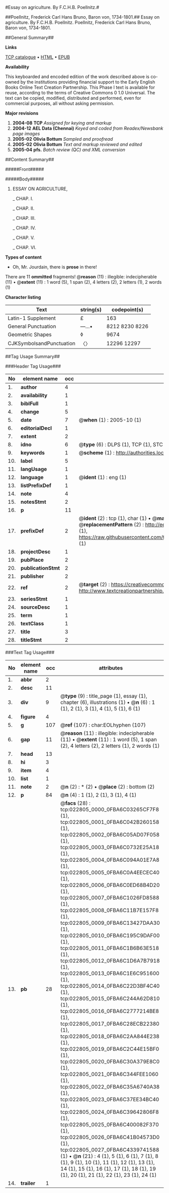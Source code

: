 #Essay on agriculture. By F.C.H.B. Poellnitz.#

##Poellnitz, Frederick Carl Hans Bruno, Baron von, 1734-1801.##
Essay on agriculture. By F.C.H.B. Poellnitz.
Poellnitz, Frederick Carl Hans Bruno, Baron von, 1734-1801.

##General Summary##

**Links**

[TCP catalogue](http://www.ota.ox.ac.uk/tcp/)  • 
[HTML](http://tei.it.ox.ac.uk/tcp/Texts-HTML/free/N17/N17603.html)  • 
[EPUB](http://tei.it.ox.ac.uk/tcp/Texts-EPUB/free/N17/N17603.epub)

**Availability**

This keyboarded and encoded edition of the
	       work described above is co-owned by the institutions
	       providing financial support to the Early English Books
	       Online Text Creation Partnership. This Phase I text is
	       available for reuse, according to the terms of Creative
	       Commons 0 1.0 Universal. The text can be copied,
	       modified, distributed and performed, even for
	       commercial purposes, all without asking permission.

**Major revisions**

1. __2004-08__ __TCP__ *Assigned for keying and markup*
1. __2004-12__ __AEL Data (Chennai)__ *Keyed and coded from Readex/Newsbank page images*
1. __2005-02__ __Olivia Bottum__ *Sampled and proofread*
1. __2005-02__ __Olivia Bottum__ *Text and markup reviewed and edited*
1. __2005-04__ __pfs.__ *Batch review (QC) and XML conversion*

##Content Summary##

#####Front#####

#####Body#####

1. ESSAY ON AGRICULTURE,

    _ CHAP. I.

    _ CHAP. II.

    _ CHAP. III.

    _ CHAP. IV.

    _ CHAP. V.

    _ CHAP. VI.

**Types of content**

  * Oh, Mr. Jourdain, there is **prose** in there!

There are 11 **ommitted** fragments! 
 @__reason__ (11) : illegible: indecipherable (11)  •  @__extent__ (11) : 1 word (5), 1 span (2), 4 letters (2), 2 letters (1), 2 words (1)

**Character listing**


|Text|string(s)|codepoint(s)|
|---|---|---|
|Latin-1 Supplement|£|163|
|General Punctuation|—…•|8212 8230 8226|
|Geometric Shapes|◊|9674|
|CJKSymbolsandPunctuation|〈〉|12296 12297|

##Tag Usage Summary##

###Header Tag Usage###

|No|element name|occ|attributes|
|---|---|---|---|
|1.|__author__|4||
|2.|__availability__|1||
|3.|__biblFull__|1||
|4.|__change__|5||
|5.|__date__|7| @__when__ (1) : 2005-10 (1)|
|6.|__editorialDecl__|1||
|7.|__extent__|2||
|8.|__idno__|6| @__type__ (6) : DLPS (1), TCP (1), STC (1), NOTIS (1), IMAGE-SET (1), EVANS-CITATION (1)|
|9.|__keywords__|1| @__scheme__ (1) : http://authorities.loc.gov/ (1)|
|10.|__label__|5||
|11.|__langUsage__|1||
|12.|__language__|1| @__ident__ (1) : eng (1)|
|13.|__listPrefixDef__|1||
|14.|__note__|4||
|15.|__notesStmt__|2||
|16.|__p__|11||
|17.|__prefixDef__|2| @__ident__ (2) : tcp (1), char (1)  •  @__matchPattern__ (2) : ([0-9\-]+):([0-9IVX]+) (1), (.+) (1)  •  @__replacementPattern__ (2) : http://eebo.chadwyck.com/downloadtiff?vid=$1&page=$2 (1), https://raw.githubusercontent.com/textcreationpartnership/Texts/master/tcpchars.xml#$1 (1)|
|18.|__projectDesc__|1||
|19.|__pubPlace__|2||
|20.|__publicationStmt__|2||
|21.|__publisher__|2||
|22.|__ref__|2| @__target__ (2) : https://creativecommons.org/publicdomain/zero/1.0/ (1), http://www.textcreationpartnership.org/docs/. (1)|
|23.|__seriesStmt__|1||
|24.|__sourceDesc__|1||
|25.|__term__|1||
|26.|__textClass__|1||
|27.|__title__|3||
|28.|__titleStmt__|2||


###Text Tag Usage###

|No|element name|occ|attributes|
|---|---|---|---|
|1.|__abbr__|2||
|2.|__desc__|11||
|3.|__div__|9| @__type__ (9) : title_page (1), essay (1), chapter (6), illustrations (1)  •  @__n__ (6) : 1 (1), 2 (1), 3 (1), 4 (1), 5 (1), 6 (1)|
|4.|__figure__|4||
|5.|__g__|107| @__ref__ (107) : char:EOLhyphen (107)|
|6.|__gap__|11| @__reason__ (11) : illegible: indecipherable (11)  •  @__extent__ (11) : 1 word (5), 1 span (2), 4 letters (2), 2 letters (1), 2 words (1)|
|7.|__head__|13||
|8.|__hi__|3||
|9.|__item__|4||
|10.|__list__|1||
|11.|__note__|2| @__n__ (2) : * (2)  •  @__place__ (2) : bottom (2)|
|12.|__p__|84| @__n__ (4) : 1 (1), 2 (1), 3 (1), 4 (1)|
|13.|__pb__|28| @__facs__ (28) : tcp:022805_0000_0FBA6C03265CF7F8 (1), tcp:022805_0001_0FBA6C042B260158 (1), tcp:022805_0002_0FBA6C05AD07F058 (1), tcp:022805_0003_0FBA6C0732E25A18 (1), tcp:022805_0004_0FBA6C094A01E7A8 (1), tcp:022805_0005_0FBA6C0A4EECEC40 (1), tcp:022805_0006_0FBA6C0ED68B4D20 (1), tcp:022805_0007_0FBA6C1026FD8588 (1), tcp:022805_0008_0FBA6C11B7E157F8 (1), tcp:022805_0009_0FBA6C13427DAA30 (1), tcp:022805_0010_0FBA6C195C9DAF00 (1), tcp:022805_0011_0FBA6C1B6B63E518 (1), tcp:022805_0012_0FBA6C1D6A7B7918 (1), tcp:022805_0013_0FBA6C1E6C951600 (1), tcp:022805_0014_0FBA6C22D3BF4C40 (1), tcp:022805_0015_0FBA6C244A62D810 (1), tcp:022805_0016_0FBA6C2777214BE8 (1), tcp:022805_0017_0FBA6C28ECB22380 (1), tcp:022805_0018_0FBA6C2AA844E238 (1), tcp:022805_0019_0FBA6C2C44E15BF0 (1), tcp:022805_0020_0FBA6C30A379E8C0 (1), tcp:022805_0021_0FBA6C344FEE1060 (1), tcp:022805_0022_0FBA6C35A6740A38 (1), tcp:022805_0023_0FBA6C37EE34BC40 (1), tcp:022805_0024_0FBA6C39642806F8 (1), tcp:022805_0025_0FBA6C400082F370 (1), tcp:022805_0026_0FBA6C41B04573D0 (1), tcp:022805_0027_0FBA6C4339741588 (1)  •  @__n__ (21) : 4 (1), 5 (1), 6 (1), 7 (1), 8 (1), 9 (1), 10 (1), 11 (1), 12 (1), 13 (1), 14 (1), 15 (1), 16 (1), 17 (1), 18 (1), 19 (1), 20 (1), 21 (1), 22 (1), 23 (1), 24 (1)|
|14.|__trailer__|1||
